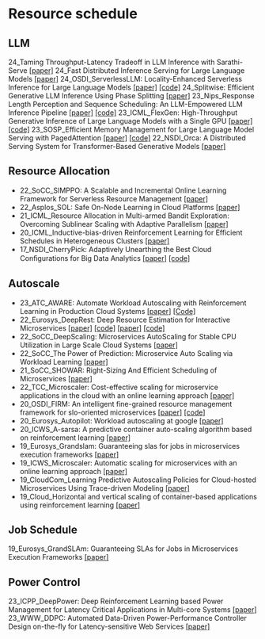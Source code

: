 # Resource schedule

## LLM

24_Taming Throughput-Latency Tradeoff in LLM Inference with Sarathi-Serve [[paper]](https://arxiv.org/pdf/2403.02310.pdf)
24_Fast Distributed Inference Serving for Large Language Models [[paper]](https://arxiv.org/pdf/2305.05920.pdf)
24_OSDI_ServerlessLLM: Locality-Enhanced Serverless Inference for Large Language Models [[paper]](https://arxiv.org/abs/2401.14351) [[code]](https://github.com/ServerlessLLM/ServerlessLLM)
24_Splitwise: Efficient Generative LLM Inference Using Phase Splitting [[paper]](https://arxiv.org/pdf/2311.18677.pdf)
23_Nips_Response Length Perception and Sequence Scheduling: An LLM-Empowered LLM Inference Pipeline [[paper]](https://arxiv.org/abs/2305.13144) [[code]](https://github.com/zhengzangw/Sequence-Scheduling)
23_ICML_FlexGen: High-Throughput Generative Inference of Large Language Models with a Single GPU [[paper]](https://dl.acm.org/doi/10.5555/3618408.3619696) [[code]](https://github.com/FMInference/FlexGen)
23_SOSP_Efficient Memory Management for Large Language Model Serving with PagedAttention [[paper]](https://arxiv.org/abs/2309.06180) [[code]](https://github.com/vllm-project/vllm)
22_NSDI_Orca: A Distributed Serving System for Transformer-Based Generative Models [[paper]](https://www.usenix.org/conference/osdi22/presentation/yu)

## Resource Allocation
- 22_SoCC_SIMPPO: A Scalable and Incremental Online Learning Framework for Serverless Resource Management [[paper]](https://haoran-qiu.com/pdf/socc22.pdf)
- 22_Asplos_SOL: Safe On-Node Learning in Cloud Platforms [[paper]](https://dl.acm.org/doi/pdf/10.1145/3503222.3507704)
- 21_ICML_Resource Allocation in Multi-armed Bandit Exploration: Overcoming Sublinear Scaling with Adaptive Parallelism [[paper]](http://proceedings.mlr.press/v139/thananjeyan21a/thananjeyan21a.pdf)
- 20_ICML_Inductive-bias-driven Reinforcement Learning for Efficient Schedules in Heterogeneous Clusters [[paper]](https://ssbaner2.cs.illinois.edu/publications/icml2020/Paper.pdf)
- 17_NSDI_CherryPick: Adaptively Unearthing the Best Cloud Conﬁgurations for Big Data Analytics [[paper]](https://www.usenix.org/conference/nsdi17/technical-sessions/presentation/alipourfard) [[code]](https://github.com/harvard-cns/cherrypick)


## Autoscale

- 23_ATC_AWARE: Automate Workload Autoscaling with Reinforcement Learning in Production Cloud Systems [[paper]](https://www.usenix.org/system/files/atc23-qiu-haoran.pdf) [[Code]](https://gitlab.engr.illinois.edu/DEPEND/aware)
- 22_Eurosys_DeepRest: Deep Resource Estimation for Interactive Microservices [[paper]](https://dl.acm.org/doi/abs/10.1145/3492321.3519564) [[code]](https://github.com/IBM/api-tracing-app-management)
 [[paper]](https://dl.acm.org/doi/pdf/10.1145/3492321.3519564) [[code]](https://github.com/IBM/api-tracing-app-management)
- 22_SoCC_DeepScaling: Microservices AutoScaling for Stable CPU Utilization in Large Scale Cloud Systems [[paper]](https://dl.acm.org/doi/pdf/10.1145/3542929.3563469)
- 22_SoCC_The Power of Prediction: Microservice Auto Scaling via Workload Learning [[paper]](https://dl.acm.org/doi/abs/10.1145/3542929.3563477)
- 21_SoCC_SHOWAR: Right-Sizing And Efficient Scheduling of Microservices [[paper]](https://dl.acm.org/doi/10.1145/3472883.3486999) 
- 22_TCC_Microscaler: Cost-effective scaling for microservice applications in the cloud with an online learning approach [[paper]](https://ieeexplore.ieee.org/abstract/document/9057418/)
- 20_OSDI_FIRM: An intelligent fine-grained resource management framework for slo-oriented microservices [[paper]](https://www.usenix.org/conference/osdi20/presentation/qiu) [[code]]()
- 20_Eurosys_Autopilot: Workload autoscaling at google [[paper]](https://research.google/pubs/pub49174/)
- 20_ICWS_A-sarsa: A predictive container auto-scaling algorithm based on reinforcement learning [[paper]](https://ieeexplore.ieee.org/document/9284122)
- 19_Eurosys_Grandslam: Guaranteeing slas for jobs in microservices execution frameworks [[paper]](https://dl.acm.org/doi/10.1145/3302424.3303958)
- 19_ICWS_Microscaler: Automatic scaling for microservices with an online learning approach [[paper]](https://ieeexplore.ieee.org/document/8818401/)
- 19_CloudCom_Learning Predictive Autoscaling Policies for Cloud-hosted Microservices Using Trace-driven Modeling [[paper]](https://ieeexplore.ieee.org/document/8968889)
- 19_Cloud_Horizontal and vertical scaling of container-based applications using reinforcement learning [[paper]](https://ieeexplore.ieee.org/document/8814555)


## Job Schedule

19_Eurosys_GrandSLAm: Guaranteeing SLAs for Jobs in Microservices Execution Frameworks [[paper]](https://jeongseob.github.io/papers/kannan_eurosys19.pdf)


## Power Control

23_ICPP_DeepPower: Deep Reinforcement Learning based Power Management for Latency Critical Applications in Multi-core Systems [[paper]](https://yuxiaoba.github.io/publication/deeppower23/deeppower23.pdf)
23_WWW_DDPC: Automated Data-Driven Power-Performance Controller Design on-the-fly for Latency-sensitive Web Services [[paper]](https://dl.acm.org/doi/abs/10.1145/3543507.3583437)
